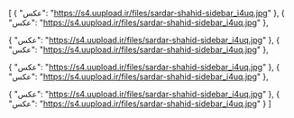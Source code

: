 [
  {
    "عکس": "https://s4.uupload.ir/files/sardar-shahid-sidebar_i4uq.jpg"
  },
  {
    "عکس": "https://s4.uupload.ir/files/sardar-shahid-sidebar_i4uq.jpg"
  },

  {
    "عکس": "https://s4.uupload.ir/files/sardar-shahid-sidebar_i4uq.jpg"
  },
  {
    "عکس": "https://s4.uupload.ir/files/sardar-shahid-sidebar_i4uq.jpg"
  },


  {
    "عکس": "https://s4.uupload.ir/files/sardar-shahid-sidebar_i4uq.jpg"
  },
  {
    "عکس": "https://s4.uupload.ir/files/sardar-shahid-sidebar_i4uq.jpg"
  },

  {
    "عکس": "https://s4.uupload.ir/files/sardar-shahid-sidebar_i4uq.jpg"
  },
  {
    "عکس": "https://s4.uupload.ir/files/sardar-shahid-sidebar_i4uq.jpg"
  }
]

